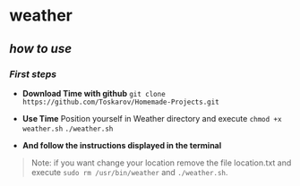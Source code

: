 # weather
## _how to use_

### _First steps_
- **Download Time with github** 
``git clone https://github.com/Toskarov/Homemade-Projects.git``

- **Use Time**
 Position yourself in Weather directory and execute
``chmod +x weather.sh``
``./weather.sh``

- **And follow the instructions displayed in the terminal** 

> Note: if you want change your location remove the file location.txt and execute `sudo rm /usr/bin/weather` and `./weather.sh`.

